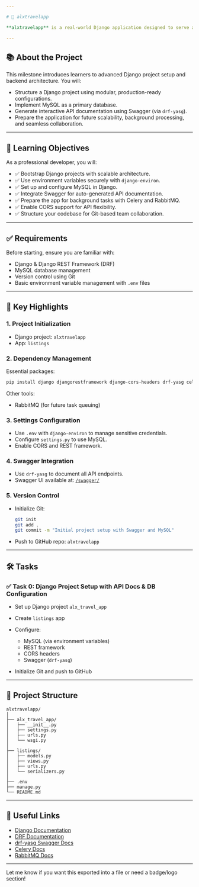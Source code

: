 ```yaml
---

# 🧳 alxtravelapp

**alxtravelapp** is a real-world Django application designed to serve as the foundation for a scalable travel listing platform. This project focuses on establishing robust backend infrastructure, integrating Swagger for API documentation, and using MySQL for reliable data management — all while following industry best practices.

---
```


## 📚 About the Project

This milestone introduces learners to advanced Django project setup and backend architecture. You will:

* Structure a Django project using modular, production-ready configurations.
* Implement MySQL as a primary database.
* Generate interactive API documentation using Swagger (via `drf-yasg`).
* Prepare the application for future scalability, background processing, and seamless collaboration.

---

## 🎯 Learning Objectives

As a professional developer, you will:

* ✅ Bootstrap Django projects with scalable architecture.
* ✅ Use environment variables securely with `django-environ`.
* ✅ Set up and configure MySQL in Django.
* ✅ Integrate Swagger for auto-generated API documentation.
* ✅ Prepare the app for background tasks with Celery and RabbitMQ.
* ✅ Enable CORS support for API flexibility.
* ✅ Structure your codebase for Git-based team collaboration.

---

## ✅ Requirements

Before starting, ensure you are familiar with:

* Django & Django REST Framework (DRF)
* MySQL database management
* Version control using Git
* Basic environment variable management with `.env` files

---

## 🚀 Key Highlights

### 1. **Project Initialization**

* Django project: `alxtravelapp`
* App: `listings`

### 2. **Dependency Management**

Essential packages:

```bash
pip install django djangorestframework django-cors-headers drf-yasg celery django-environ
```

Other tools:

* RabbitMQ (for future task queuing)

### 3. **Settings Configuration**

* Use `.env` with `django-environ` to manage sensitive credentials.
* Configure `settings.py` to use MySQL.
* Enable CORS and REST framework.

### 4. **Swagger Integration**

* Use `drf-yasg` to document all API endpoints.
* Swagger UI available at: [`/swagger/`](http://localhost:8000/swagger/)

### 5. **Version Control**

* Initialize Git:

  ```bash
  git init
  git add .
  git commit -m "Initial project setup with Swagger and MySQL"
  ```
* Push to GitHub repo: `alxtravelapp`

---

## 🛠️ Tasks

### ✅ Task 0: Django Project Setup with API Docs & DB Configuration

* Set up Django project `alx_travel_app`
* Create `listings` app
* Configure:

  * MySQL (via environment variables)
  * REST framework
  * CORS headers
  * Swagger (`drf-yasg`)
* Initialize Git and push to GitHub

---

## 📁 Project Structure

```
alxtravelapp/
│
├── alx_travel_app/
│   ├── __init__.py
│   ├── settings.py
│   ├── urls.py
│   └── wsgi.py
│
├── listings/
│   ├── models.py
│   ├── views.py
│   ├── urls.py
│   └── serializers.py
│
├── .env
├── manage.py
└── README.md
```

---

## 🔗 Useful Links

* [Django Documentation](https://docs.djangoproject.com/en/stable/)
* [DRF Documentation](https://www.django-rest-framework.org/)
* [drf-yasg Swagger Docs](https://github.com/axnsan12/drf-yasg)
* [Celery Docs](https://docs.celeryq.dev/en/stable/)
* [RabbitMQ Docs](https://www.rabbitmq.com/)

---

Let me know if you want this exported into a file or need a badge/logo section!
